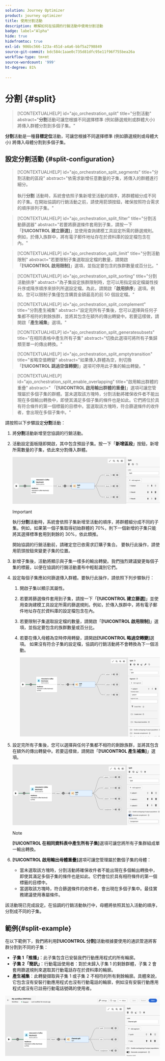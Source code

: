```yaml
---
solution: Journey Optimizer
product: journey optimizer
title: 使用分割活動
description: 瞭解如何在協調的行銷活動中使用分割活動
badge: label="Alpha"
hide: true
hidefromtoc: true
exl-id: 986bc566-123a-451d-a4a6-bbf5a2798849
source-git-commit: bdc584c1aae0c735d81dfc95e11f96f755bea26a
workflow-type: tm+mt
source-wordcount: '999'
ht-degree: 81%

---
```


# 分割 {#split}

>[!CONTEXTUALHELP]
>id="ajo_orchestration_split"
>title="分割活動"
>abstract="**分割**&#x200B;活動可讓您根據不同選擇標準 (例如篩選規則或群體大小) 將傳入群體分割到多個子集。"

**分割**&#x200B;活動是一種&#x200B;**目標定位**&#x200B;活動，可讓您根據不同選擇標準 (例如篩選規則或母體大小) 將傳入母體分割到多個子集。

## 設定分割活動 {#split-configuration}

>[!CONTEXTUALHELP]
>id="ajo_orchestration_split_segments"
>title="分割活動的區段"
>abstract="依需求新增任意數量的子集，將傳入的群體進行細分。<br/></br>執行&#x200B;**分割** 活動時，系統會依照子集新增至活動的順序，將群體細分成不同的子集。在開始協調的行銷活動之前，請使用箭頭按鈕，確保按照符合需求的順序排列子集。"

>[!CONTEXTUALHELP]
>id="ajo_orchestration_split_filter"
>title="分割活動篩選器"
>abstract="若要將篩選條件套用到子集，請按一下「**[!UICONTROL 建立篩選]**」並使用查詢建模工具設定所需的篩選規則。例如，於傳入族群中，將有電子郵件地址存在於資料庫的設定檔包含在內。"

>[!CONTEXTUALHELP]
>id="ajo_orchestration_split_limit"
>title="分割活動限制"
>abstract="若要限制子集選取設定檔的數量，請開啟「**[!UICONTROL 啟用限制]**」選項，並指定要包含的族群數量或百分比。"

>[!CONTEXTUALHELP]
>id="ajo_orchestration_split_sorting"
>title="分割活動排序"
>abstract="為子集設定族群限制時，您可以用指定設定檔屬性按升序或降序順序來排列所選設定檔。為此，請開啟「**啟用排序**」選項。例如，您可以限制子集僅包含購買金額最高的前 50 個設定檔。"

>[!CONTEXTUALHELP]
>id="ajo_orchestration_split_complement"
>title="分割產生補集"
>abstract="設定完所有子集後，您可以選擇與任何子集都不相符的剩餘族群，並將其包含在額外的傳出轉變中。若要這樣做，請開啟「**產生補集**」選項。"

>[!CONTEXTUALHELP]
>id="ajo_orchestration_split_generatesubsets"
>title="在相同表格中產生所有子集"
>abstract="切換此選項可將所有子集歸類至單一的傳出轉換。"

>[!CONTEXTUALHELP]
>id="ajo_orchestration_split_emptytransition"
>title="省略空值轉變"
>abstract="如果傳入群體為空，則切換「**[!UICONTROL 跳過空值轉變]**」選項可停用此子集的輸出轉變。"

>[!CONTEXTUALHELP]
>id="ajo_orchestration_split_enable_overlapping"
>title="啟用輸出群體的重疊"
>abstract=" 「**[!UICONTROL 啟用輸出群體的重疊]**」選項可讓您管理屬於多個子集的群體。當未選取該方塊時，分割活動將確保收件者不能出現在多個輸出轉換中，即使其滿足多個子集的條件也是如此。它們將位於具有符合條件的第一個標籤的目標中。當選取該方塊時，符合篩選條件的收件者，會出現在多個子集中。"

請按照以下步驟設定&#x200B;**分割**&#x200B;活動：

1. 將&#x200B;**分割**&#x200B;活動新增至您協調的行銷活動。

1. 活動設定面板隨即開啟，其中包含預設子集。按一下「**新增區段**」按鈕，新增所需數量的子集，依此來分割傳入群體。

   ![](../assets/workflow-split.png)

   >[!IMPORTANT]
   >
   >執行&#x200B;**分割**&#x200B;活動時，系統會依照子集新增至活動的順序，將群體細分成不同的子集。例如，如果第一個子集取得初始群體的 70%，則下一個新增的子集只能將其選擇標準套用到剩餘的 30%，依此類推。
   >
   >開始協調的行銷活動前，請確定您已依需求訂購子集合。 要執行此操作，請使用箭頭按鈕來變更子集的位置。

1. 新增子集後，活動將顯示與子集一樣多的輸出轉變。我們強烈建議變更每個子集的標籤，以便在協調的行銷活動畫布中輕鬆識別它們。

1. 設定每個子集應如何篩選傳入群體。要執行此操作，請依照下列步驟執行：

   1. 開啟子集以顯示其屬性。

   1. 若要將篩選條件套用到子集，請按一下「**[!UICONTROL 建立篩選]**」並使用查詢建模工具設定所需的篩選規則。例如，於傳入族群中，將有電子郵件地址存在於資料庫的設定檔包含在內。

   1. 若要限制子集選取設定檔的數量，請開啟「**[!UICONTROL 啟用限制]**」選項，並指定要包含的族群數量或百分比。

   1. 若要在傳入母體為空時停用轉變，請開啟&#x200B;**[!UICONTROL 略過空轉變]**&#x200B;選項。 如果沒有符合子集的設定檔，協調的行銷活動將不會轉換為下一個活動。

      ![](../assets/workflow-split-subset.png)

1. 設定完所有子集後，您可以選擇與任何子集都不相符的剩餘族群，並將其包含在額外的傳出轉變中。若要這樣做，請開啟「**[!UICONTROL 產生補集]**」選項。

   ![](../assets/workflow-split-complement.png)

   >[!NOTE]
   >
   >**[!UICONTROL 在相同資料表中產生所有子集]**&#x200B;選項可讓您將所有子集群組成單一輸出轉換。

1. **[!UICONTROL 啟用輸出母體重疊]**&#x200B;選項可讓您管理屬於數個子集的母體：

   * 當未選取該方塊時，分割活動將確保收件者不能出現在多個輸出轉換中，即使其滿足多個子集的條件也是如此。它們會位於具有相符條件的第一個標籤的目標中。
   * 當選取該方塊時，符合篩選條件的收件者，會出現在多個子集中。最佳實務建議使用專屬條件。

該活動現已完成設定。在協調的行銷活動執行中，母體將依照其加入活動的順序，分割成不同的子集。

## 範例{#split-example}

在以下範例下，我們將利用&#x200B;**[!UICONTROL 分割]**&#x200B;活動根據要使用的通訊管道將客群分割到不同的子集：

* **子集 1「推播」**：此子集包含已安裝我們行動應用程式的所有輪廓。
* **子集 2「簡訊」**：行動電話使用者：對於未歸入子集 1 的剩餘群體，子集 2 會套用篩選規則來選取其行動電話存在於資料庫的輪廓。
* **產生補集**：此轉變擷取與子集 1 或子集 2 不相符的所有剩餘輪廓。具體來說，它包含沒有安裝行動應用程式也沒有行動電話的輪廓，例如沒有安裝行動應用程式或沒有已註冊行動電話號碼的使用者。

![](../assets/workflow-split-example.png)
